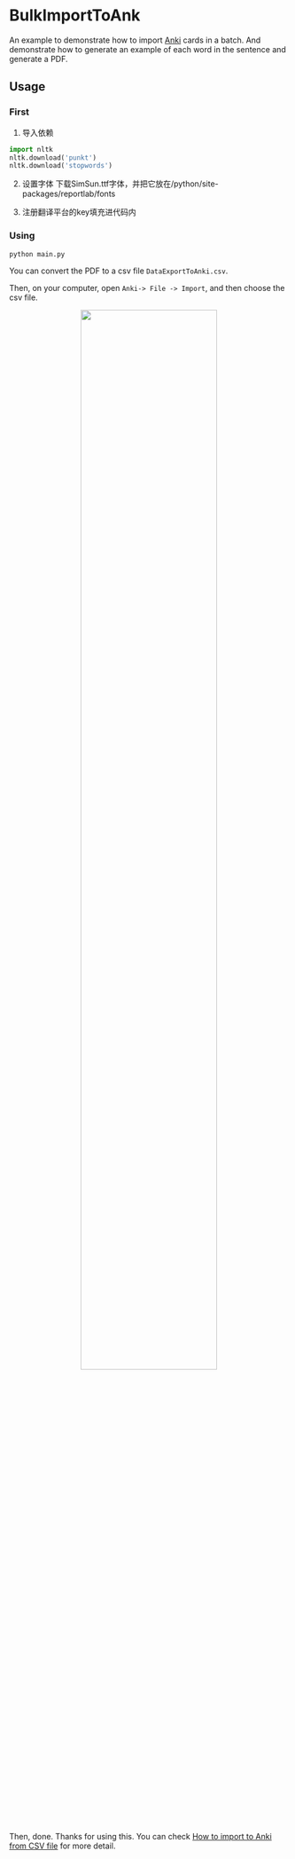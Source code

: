 # BulkImportToAnk
An example to demonstrate how to import [Anki](https://apps.ankiweb.net/#download) cards in a batch.
And demonstrate how to generate an example of each word in the sentence and generate a PDF.

## Usage 
### First
1. 导入依赖
```python
import nltk
nltk.download('punkt')
nltk.download('stopwords')
```
2. 设置字体
下载SimSun.ttf字体，并把它放在/python/site-packages/reportlab/fonts

3. 注册翻译平台的key填充进代码内

### Using 
```bash
python main.py
```
You can convert the PDF to a csv file `DataExportToAnki.csv`. 

Then, on your computer, open `Anki-> File -> Import`, and then choose the csv file.

<p align='center'>
<img src="./src/anki.png"  width='70%'>
</p>

Then, done. Thanks for using this. 
You can check [How to import to Anki from CSV file](https://huangjialian.github.io/learn/Tools/how_to_import_to_anki_from_csv.html) for more detail.
